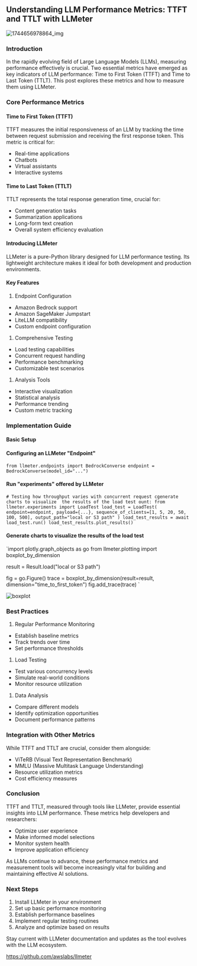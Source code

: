 ## Understanding LLM Performance Metrics: TTFT and TTLT with LLMeter
![1744656978864_img](https://github.com/user-attachments/assets/9fab0945-1a70-4214-9335-7526164915a7)

### Introduction

In the rapidly evolving field of Large Language Models (LLMs), measuring performance effectively is crucial. Two essential metrics have emerged as key indicators of LLM performance: Time to First Token (TTFT) and Time to Last Token (TTLT). This post explores these metrics and how to measure them using LLMeter.

### Core Performance Metrics

#### Time to First Token (TTFT)

TTFT measures the initial responsiveness of an LLM by tracking the time between request submission and receiving the first response token. This metric is critical for:

* Real-time applications
* Chatbots
* Virtual assistants
* Interactive systems

#### Time to Last Token (TTLT)

TTLT represents the total response generation time, crucial for:

* Content generation tasks
* Summarization applications
* Long-form text creation
* Overall system efficiency evaluation

#### Introducing LLMeter

LLMeter is a pure-Python library designed for LLM performance testing. Its lightweight architecture makes it ideal for both development and production environments.


#### Key Features

1. Endpoint Configuration

* Amazon Bedrock support
* Amazon SageMaker Jumpstart
* LiteLLM compatibility
* Custom endpoint configuration

1. Comprehensive Testing

* Load testing capabilities
* Concurrent request handling
* Performance benchmarking
* Customizable test scenarios

1. Analysis Tools

* Interactive visualization
* Statistical analysis
* Performance trending
* Custom metric tracking

### Implementation Guide

#### Basic Setup

#### Configuring an LLMeter "Endpoint"

`from llmeter.endpoints import BedrockConverse
endpoint = BedrockConverse(model_id="...")
`
####  Run "experiments" offered by LLMeter
`# Testing how throughput varies with concurrent request cgenerate charts to visualize  the results of the load test ount:
from llmeter.experiments import LoadTest
load_test = LoadTest(
    endpoint=endpoint,
    payload={...},
    sequence_of_clients=[1, 5, 20, 50, 100, 500],
    output_path="local or S3 path"
)
load_test_results = await load_test.run()
load_test_results.plot_results()
`
#### Generate charts to visualize  the results of the load test 

`import plotly.graph_objects as go
from llmeter.plotting import boxplot_by_dimension

result = Result.load("local or S3 path")

fig = go.Figure()
trace = boxplot_by_dimension(result=result, dimension="time_to_first_token")
fig.add_trace(trace)
`

![boxplot](https://github.com/user-attachments/assets/5353e65b-f30e-411e-889d-982b49b9adbd)

### Best Practices

1. Regular Performance Monitoring

* Establish baseline metrics
* Track trends over time
* Set performance thresholds

1. Load Testing

* Test various concurrency levels
* Simulate real-world conditions
* Monitor resource utilization

1. Data Analysis

* Compare different models
* Identify optimization opportunities
* Document performance patterns

### Integration with Other Metrics

While TTFT and TTLT are crucial, consider them alongside:

* ViTeRB (Visual Text Representation Benchmark)
* MMLU (Massive Multitask Language Understanding)
* Resource utilization metrics
* Cost efficiency measures

### Conclusion

TTFT and TTLT, measured through tools like LLMeter, provide essential insights into LLM performance. These metrics help developers and researchers:

* Optimize user experience
* Make informed model selections
* Monitor system health
* Improve application efficiency

As LLMs continue to advance, these performance metrics and measurement tools will become increasingly vital for building and maintaining effective AI solutions.


### Next Steps

1. Install LLMeter in your environment
2. Set up basic performance monitoring
3. Establish performance baselines
4. Implement regular testing routines
5. Analyze and optimize based on results

Stay current with LLMeter documentation and updates as the tool evolves with the LLM ecosystem.

<https://github.com/awslabs/llmeter>

